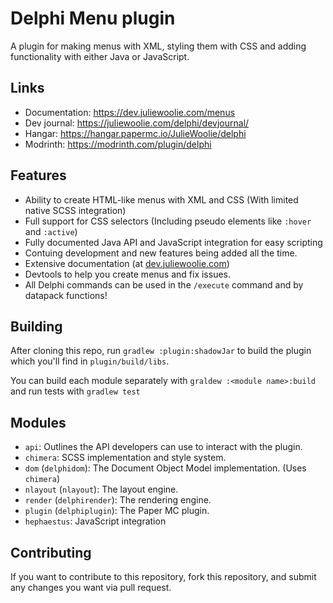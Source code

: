 # Delphi Menu plugin
A plugin for making menus with XML, styling them with CSS and adding functionality with either Java or JavaScript.

## Links
- Documentation: https://dev.juliewoolie.com/menus
- Dev journal: https://juliewoolie.com/delphi/devjournal/
- Hangar: https://hangar.papermc.io/JulieWoolie/delphi
- Modrinth: https://modrinth.com/plugin/delphi

## Features
* Ability to create HTML-like menus with XML and CSS (With limited native SCSS integration)
* Full support for CSS selectors (Including pseudo elements like `:hover` and `:active`)
* Fully documented Java API and JavaScript integration for easy scripting
* Contuing development and new features being added all the time.
* Extensive documentation (at [dev.juliewoolie.com](https://dev.juliewoolie.com/menus))
* Devtools to help you create menus and fix issues.
* All Delphi commands can be used in the `/execute` command and by datapack functions!

## Building
After cloning this repo, run `gradlew :plugin:shadowJar` to build the plugin which you'll find 
in `plugin/build/libs`.

You can build each module separately with `graldew :<module name>:build` and run tests with `gradlew test`

## Modules
- `api`: Outlines the API developers can use to interact with the plugin.
- `chimera`: SCSS implementation and style system.
- `dom` (`delphidom`): The Document Object Model implementation. (Uses `chimera`)
- `nlayout` (`nlayout`): The layout engine.
- `render` (`delphirender`): The rendering engine.
- `plugin` (`delphiplugin`): The Paper MC plugin.
- `hephaestus`: JavaScript integration

## Contributing
If you want to contribute to this repository, fork this repository, and submit any 
changes you want via pull request.
